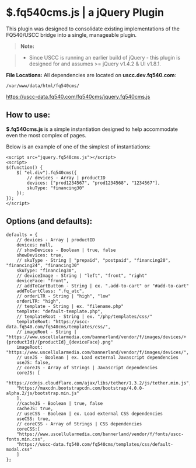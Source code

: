 **$.fq540cms.js** | a jQuery Plugin
===================

This plugin was designed to consolidate existing implementations of the FQ540/USCC bridge into a single, manageable plugin.

> **Note:**

> - Since USCC is running an earlier build of jQuery - this plugin is designed for and assumes >= jQuery v1.4.2 & UI v1.8.1.


**File Locations:**
All dependencies are located on **uscc.dev.fq540.com**: 
 
```
/var/www/data/html/fq540cms/
```
https://uscc-data.fq540.com/fq540cms/jquery.fq540cms.js

How to use:
-------------
**$.fq540cms.js** is a simple instantiation designed to help accommodate even the most complex of pages.  

Below is an example of one of the simplest of instantiations:
```
<script src="jquery.fq540cms.js"></script>
<script>
$(function() {
	$( "el.div").fq540cms({
		// devices - Array | productID
	    devices: ["prod1234567", "prod1234568", "1234567"],
	    skuType: "financing30"
	});	
});
</script>
```
Options (and defaults):
-------------
```
defaults = {
	// devices - Array | productID
	devices: null,
	// showDevices - Boolean | true, false
	showDevices: true,
	// skuType - String | "prepaid", "postpaid", "financing20", "financing24", "financing30"
	skuType: "financing30",
	// deviceImage - String | "left", "front", "right"
	deviceFace: "front",
	// addToCartButton - String | ex. ".add-to-cart" or "#add-to-cart"
	addToCartClass: ".fq_atc",
	// orderLTR - String | "high", "low"
	orderLTR: "high",
	// template - String | ex. "filename.php"
	template: "default-template.php",
	// templateRoot - String | ex. "/php/templates/css/"
	templateRoot: "https://uscc-data.fq540.com/fq540cms/templates/css/",
	// imageRoot - String | "https://www.uscellularmedia.com/bannerland/vendor/f/images/devices/+ {productId}/{productId}_{deviceFace}.png"
	imageRoot: "https://www.uscellularmedia.com/bannerland/vendor/f/images/devices/",
	// useJS - Boolean | ex. Load external Javascript dependencies
	useJS: false,
	// coreJS - Array of Strings | Javascript dependencies
	coreJS: [
	"https://cdnjs.cloudflare.com/ajax/libs/tether/1.3.2/js/tether.min.js",
	"https://maxcdn.bootstrapcdn.com/bootstrap/4.0.0-alpha.2/js/bootstrap.min.js"
	],
	//cacheJS - Boolean | true, false
	cacheJS: true,
	// useCSS - Boolean | ex. Load external CSS dependencies
	useCSS: true,
	// coreCSS - Array of Strings | CSS dependencies
	coreCSS:[
	"https://www.uscellularmedia.com/bannerland/vendor/f/fonts/uscc-fonts.min.css",
	"https://uscc-data.fq540.com/fq540cms/templates/css/default-modal.css"
	]
};
```